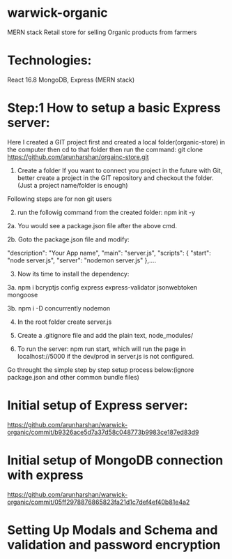 # warwick-organic

MERN stack Retail store for selling Organic products from farmers

# Technologies:

React 16.8 MongoDB, Express (MERN stack)

# Step:1 How to setup a basic Express server:

Here I created a GIT project first and created a local folder(organic-store) in the computer then cd to that folder then run the command: git clone https://github.com/arunharshan/orgainc-store.git

1. Create a folder
   If you want to connect you project in the future with Git, better create a project in the GIT repository and checkout the folder. (Just a project name/folder is enough)

Following steps are for non git users

2. run the followig command from the created folder: npm init -y

2a. You would see a package.json file after the above cmd.

2b. Goto the package.json file and modify:

"description": "Your App name", "main": "server.js", "scripts": { "start": "node server.js", "server": "nodemon server.js" },....

3. Now its time to install the dependency:

3a. npm i bcryptjs config express express-validator jsonwebtoken mongoose

3b. npm i -D concurrently nodemon

4. In the root folder create server.js

5. Create a .gitignore file and add the plain text, node_modules/

6. To run the server: npm run start, which will run the page in localhost://5000 if the dev/prod in server.js is not configured.

Go throught the simple step by step setup process below:(ignore package.json and other common bundle files)

# Initial setup of Express server:

https://github.com/arunharshan/warwick-organic/commit/b9326ace5d7a37d58c048773b9983ce187ed83d9

# Initial setup of MongoDB connection with express

https://github.com/arunharshan/warwick-organic/commit/05ff2978876865823fa21d1c7def4ef40b81e4a2

# Setting Up Modals and Schema and validation and password encryption
